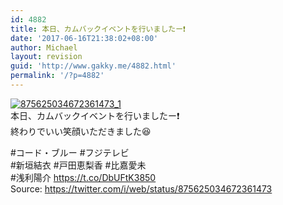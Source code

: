 ```yaml
---
id: 4882
title: 本日、カムバックイベントを行いましたー❗️
date: '2017-06-16T21:38:02+08:00'
author: Michael
layout: revision
guid: 'http://www.gakky.me/4882.html'
permalink: '/?p=4882'
---
```


[![875625034672361473_1](http://www.yui-aragaki.org/wp-content/uploads/2017/06/875625034672361473_1.jpg)](http://www.yui-aragaki.org/wp-content/uploads/2017/06/875625034672361473_1.jpg)  
本日、カムバックイベントを行いましたー❗️  
終わりでいい笑顔いただきました😆

\#コード・ブルー #フジテレビ  
\#新垣結衣 #戸田恵梨香 #比嘉愛未  
\#浅利陽介 https://t.co/DbUFtK3850  
Source: <https://twitter.com/i/web/status/875625034672361473>
